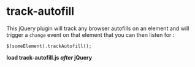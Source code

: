 # track-autofill

This jQuery plugin will track any browser autofills on an element and will trigger a `change` event on that element that you can then listen for :

`$(someElement).trackAutofill();`

**load track-autofill.js *after* jQuery**

